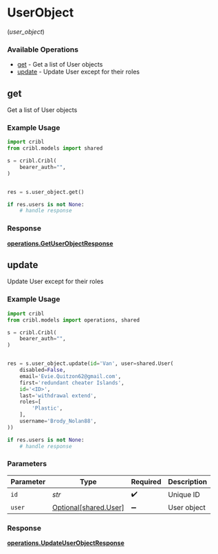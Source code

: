 # UserObject
(*user_object*)

### Available Operations

* [get](#get) - Get a list of User objects
* [update](#update) - Update User except for their roles

## get

Get a list of User objects

### Example Usage

```python
import cribl
from cribl.models import shared

s = cribl.Cribl(
    bearer_auth="",
)


res = s.user_object.get()

if res.users is not None:
    # handle response
```


### Response

**[operations.GetUserObjectResponse](../../models/operations/getuserobjectresponse.md)**


## update

Update User except for their roles

### Example Usage

```python
import cribl
from cribl.models import operations, shared

s = cribl.Cribl(
    bearer_auth="",
)


res = s.user_object.update(id='Van', user=shared.User(
    disabled=False,
    email='Evie.Quitzon62@gmail.com',
    first='redundant cheater Islands',
    id='<ID>',
    last='withdrawal extend',
    roles=[
        'Plastic',
    ],
    username='Brody_Nolan88',
))

if res.users is not None:
    # handle response
```

### Parameters

| Parameter                                            | Type                                                 | Required                                             | Description                                          |
| ---------------------------------------------------- | ---------------------------------------------------- | ---------------------------------------------------- | ---------------------------------------------------- |
| `id`                                                 | *str*                                                | :heavy_check_mark:                                   | Unique ID                                            |
| `user`                                               | [Optional[shared.User]](../../models/shared/user.md) | :heavy_minus_sign:                                   | User object                                          |


### Response

**[operations.UpdateUserObjectResponse](../../models/operations/updateuserobjectresponse.md)**

